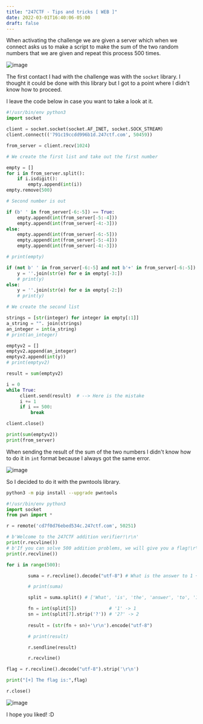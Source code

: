 ```yaml
---
title: "247CTF - Tips and tricks [ WEB ]"
date: 2022-03-01T16:40:06-05:00
draft: false
---
```


When activating the challenge we are given a server which when we connect asks us to make a script to make the sum of the two random numbers that we are given and repeat this process 500 times.

![image](https://user-images.githubusercontent.com/88755387/156254205-4ada91d7-9fb8-4482-9aa5-5bba7b6a075e.png)

The first contact I had with the challenge was with the `socket` library. I thought it could be done with this library but I got to a point where I didn't know how to proceed. 

I leave the code below in case you want to take a look at it.



```python
#!/usr/bin/env python3
import socket

client = socket.socket(socket.AF_INET, socket.SOCK_STREAM)
client.connect(('791c19ccdd996b1d.247ctf.com', 50459))

from_server = client.recv(1024)

# We create the first list and take out the first number

empty = []
for i in from_server.split():
    if i.isdigit():
        empty.append(int(i))
empty.remove(500)

# Second number is out

if (b' ' in from_server[-6:-5]) == True:
    empty.append(int(from_server[-5:-4]))
    empty.append(int(from_server[-4:-3]))
else:
    empty.append(int(from_server[-6:-5]))
    empty.append(int(from_server[-5:-4]))
    empty.append(int(from_server[-4:-3]))

# print(empty)

if (not b' ' in from_server[-6:-5] and not b'+' in from_server[-6:-5]) == True:
    y = ''.join(str(e) for e in empty[-3:])
    # print(y)
else:
    y = ''.join(str(e) for e in empty[-2:])
    # print(y)

# We create the second list

strings = [str(integer) for integer in empty[:1]]
a_string = "". join(strings)
an_integer = int(a_string)
# print(an_integer)

emptyv2 = []
emptyv2.append(an_integer)
emptyv2.append(int(y))
# print(emptyv2)

result = sum(emptyv2)

i = 0
while True:
     client.send(result)  # --> Here is the mistake
     i += 1
     if i == 500:
         break

client.close()

print(sum(emptyv2))
print(from_server)
```

When sending the result of the sum of the two numbers I didn't know how to do it in `int` format because I always got the same error.

![image](https://user-images.githubusercontent.com/88755387/156255164-b610c75c-0563-4a34-b4b0-a614a8304f24.png)

So I decided to do it with the pwntools library.

```bash
python3 -m pip install --upgrade pwntools
```

```python
#!/usr/bin/env python3
import socket
from pwn import *

r = remote('cd7f0d76ebed534c.247ctf.com', 50251)

# b'Welcome to the 247CTF addition verifier!\r\n'
print(r.recvline())
# b'If you can solve 500 addition problems, we will give you a flag!\r\n'
print(r.recvline())

for i in range(500):

        suma = r.recvline().decode("utf-8") # What is the answer to 1 + 2?

        # print(suma)

        split = suma.split() # ['What', 'is', 'the', 'answer', 'to', '1', '+', '2?']

        fn = int(split[5])            # '1' -> 1
        sn = int(split[7].strip('?')) # '2?' -> 2
    
        result = (str(fn + sn)+'\r\n').encode("utf-8")

        # print(result)

        r.sendline(result)

        r.recvline()

flag = r.recvline().decode("utf-8").strip('\r\n')

print("[+] The flag is:",flag)

r.close()
```

![image](https://user-images.githubusercontent.com/88755387/156256174-d7edb09d-3b74-47cd-ac30-31f62c790953.png)

I hope you liked! :D



